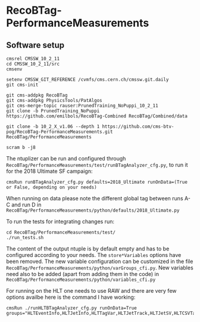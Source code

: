 # RecoBTag-PerformanceMeasurements

## Software setup

```
cmsrel CMSSW_10_2_11
cd CMSSW_10_2_11/src
cmsenv

setenv CMSSW_GIT_REFERENCE /cvmfs/cms.cern.ch/cmssw.git.daily
git cms-init

git cms-addpkg RecoBTag
git cms-addpkg PhysicsTools/PatAlgos
git cms-merge-topic rauser:PrunedTraining_NoPuppi_10_2_11
git clone -b PrunedTraining_NoPuppi https://github.com/emilbols/RecoBTag-Combined RecoBTag/Combined/data

git clone -b 10_2_X_v1.06 --depth 1 https://github.com/cms-btv-pog/RecoBTag-PerformanceMeasurements.git RecoBTag/PerformanceMeasurements

scram b -j8

```

The ntuplizer can be run and configured through ```RecoBTag/PerformanceMeasurements/test/runBTagAnalyzer_cfg.py```, to run it for the 2018 Ultimate SF campaign:

```
cmsRun runBTagAnalyzer_cfg.py defaults=2018_Ultimate runOnData=(True or False, depending on your needs)
```

When running on data please note the different global tag between runs A-C and run D in ```RecoBTag/PerformanceMeasurements/python/defaults/2018_Ultimate.py```

To run the tests for integrating changes run:

```
cd RecoBTag/PerformanceMeasurements/test/
./run_tests.sh
```
The content of the output ntuple is by default empty and has to be configured according to your needs. The ```store*Variables``` options have been removed.
The new variable configuration can be customized in the file ```RecoBTag/PerformanceMeasurements/python/varGroups_cfi.py```.
New variables need also to be added (apart from adding them in the code) in ```RecoBTag/PerformanceMeasurements/python/variables_cfi.py```


For running on the HLT one needs to use RAW and there are very few options availbe here is the command I have working:

```
cmsRun ./runHLTBTagAnalyzer_cfg.py runOnData=True groups="HLTEventInfo,HLTJetInfo,HLTTagVar,HLTJetTrack,HLTJetSV,HLTCSVTagVar"
```